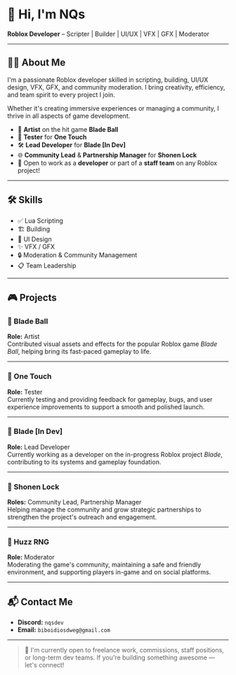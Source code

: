# 👋 Hi, I'm NQs

**Roblox Developer** – Scripter | Builder | UI/UX | VFX | GFX | Moderator

---

## 🧑‍💻 About Me

I'm a passionate Roblox developer skilled in scripting, building, UI/UX design, VFX, GFX, and community moderation. I bring creativity, efficiency, and team spirit to every project I join.

Whether it's creating immersive experiences or managing a community, I thrive in all aspects of game development.

- 🎨 **Artist** on the hit game **Blade Ball**
- 🧪 **Tester** for **One Touch**
- 🛠️ **Lead Developer** for **Blade [In Dev]**
- 🌐 **Community Lead** & **Partnership Manager** for **Shonen Lock**
- 🤝 Open to work as a **developer** or part of a **staff team** on any Roblox project!

---

## 🛠️ Skills

- ✅ Lua Scripting  
- 🏗️ Building  
- 🎨 UI Design  
- ✨ VFX / GFX  
- 🔒 Moderation & Community Management  
- 📋 Team Leadership  

---

## 🎮 Projects

### 🔹 Blade Ball  
**Role:** Artist  
Contributed visual assets and effects for the popular Roblox game *Blade Ball*, helping bring its fast-paced gameplay to life.

---

### 🔹 One Touch  
**Role:** Tester  
Currently testing and providing feedback for gameplay, bugs, and user experience improvements to support a smooth and polished launch.

---

### 🔹 Blade [In Dev]  
**Role:** Lead Developer  
Currently working as a developer on the in-progress Roblox project *Blade*, contributing to its systems and gameplay foundation.

---

### 🔹 Shonen Lock  
**Roles:** Community Lead, Partnership Manager  
Helping manage the community and grow strategic partnerships to strengthen the project's outreach and engagement.

---

### 🔹 Huzz RNG  
**Role:** Moderator  
Moderating the game's community, maintaining a safe and friendly environment, and supporting players in-game and on social platforms.

---

## 📬 Contact Me

- **Discord:** `nqsdev`  
- **Email:** `biboidiosdweg@gmail.com`

---

> 💼 I'm currently open to freelance work, commissions, staff positions, or long-term dev teams. If you're building something awesome — let's connect!



